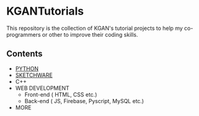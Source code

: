 # KGANTutorials
This repository is the collection of KGAN's tutorial projects to help my co-programmers or other to improve their coding skills.

## Contents

- [PYTHON](https://github.com/kganallinone/KGANTutorials/blob/main/KGAN's%20COLLECTIONS/PYTHON/PY.md)
- [SKETCHWARE](https://github.com/kganallinone/KGANTutorials/blob/main/KGAN's%20COLLECTIONS/SKETCHWARE/SKETCHWARE.md)
- C++
- WEB DEVELOPMENT 
  * Front-end ( HTML, CSS etc.)
  * Back-end  ( JS, Firebase, Pyscript, MySQL etc.)
- MORE
